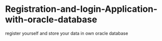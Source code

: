 # Registration-and-login-Application-with-oracle-database
register yourself and store your data in own oracle database  
